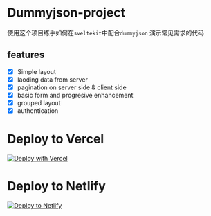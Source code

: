 # Dummyjson-project

使用这个项目练手如何在`sveltekit`中配合`dummyjson` 演示常见需求的代码

## features

- [x] Simple layout
- [x] laoding data from server
- [x] pagination on server side & client side
- [x] basic form and progresive enhancement
- [x] grouped layout
- [x] authentication

# Deploy to Vercel

[![Deploy with Vercel](https://vercel.com/button)](https://vercel.com/new/clone?repository-url=https%3A%2F%2Fgithub.com%2Fmactanxin%2Fsveltekit-dummyjson-demo)

# Deploy to Netlify

[![Deploy to Netlify](https://www.netlify.com/img/deploy/button.svg)](https://app.netlify.com/start/deploy?repository=https://github.com/mactanxin/sveltekit-dummyjson-demo)
